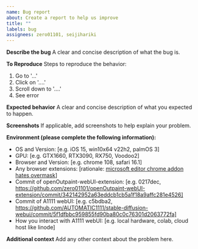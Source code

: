 ```yaml
---
name: Bug report
about: Create a report to help us improve
title: ""
labels: bug
assignees: zero01101, seijihariki
---
```


**Describe the bug**
A clear and concise description of what the bug is.

**To Reproduce**
Steps to reproduce the behavior:

1. Go to '...'
2. Click on '....'
3. Scroll down to '....'
4. See error

**Expected behavior**
A clear and concise description of what you expected to happen.

**Screenshots**
If applicable, add screenshots to help explain your problem.

**Environment (please complete the following information):**

- OS and Version: [e.g. iOS 15, win10x64 v22h2, palmOS 3]
- GPU: [e.g. GTX1660, RTX3090, RX750, Voodoo2]
- Browser and Version: [e.g. chrome 108, safari 16.1]
- Any browser extensions: [rationale: [microsoft editor chrome addon hates overmask](https://github.com/zero01101/openOutpaint/discussions/88#discussioncomment-4498341)]
- Commit of openOutpaint-webUI-extension: [e.g. 0217dec, https://github.com/zero01101/openOutpaint-webUI-extension/commit/342142952a63eddcb1cb5a1f18a9affc281e4526]
- Commit of A1111 webUI: [e.g. c5bdba2, https://github.com/AUTOMATIC1111/stable-diffusion-webui/commit/5f1dfbbc959855fd90ba80c0c76301d2063772fa]
- How you interact with A1111 webUI: [e.g. local hardware, colab, cloud host like linode]

**Additional context**
Add any other context about the problem here.
